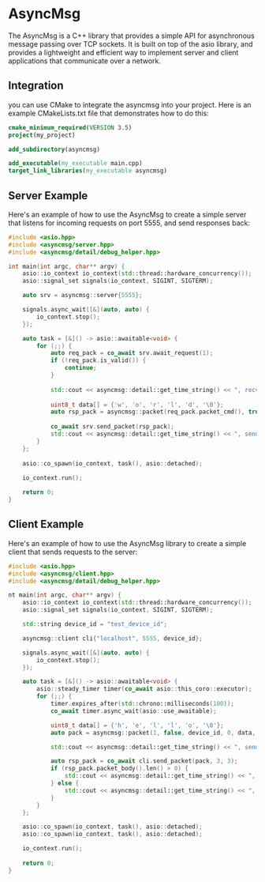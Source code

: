 # AsyncMsg

The AsyncMsg is a C++ library that provides a simple API for asynchronous message passing over TCP sockets. It is built on top of the asio library, and provides a lightweight and efficient way to implement server and client applications that communicate over a network.

## Integration
you can use CMake to integrate the asyncmsg into your project. Here is an example CMakeLists.txt file that demonstrates how to do this:

```cmake
cmake_minimum_required(VERSION 3.5)
project(my_project)

add_subdirectory(asyncmsg)

add_executable(my_executable main.cpp)
target_link_libraries(my_executable asyncmsg)
```

## Server Example
Here's an example of how to use the AsyncMsg to create a simple server that listens for incoming requests on port 5555, and send responses back:

```cpp
#include <asio.hpp>
#include <asyncmsg/server.hpp>
#include <asyncmsg/detail/debug_helper.hpp>

int main(int argc, char** argv) {
    asio::io_context io_context(std::thread::hardware_concurrency());
    asio::signal_set signals(io_context, SIGINT, SIGTERM);

    auto srv = asyncmsg::server{5555};

    signals.async_wait([&](auto, auto) {
        io_context.stop();
    });

    auto task = [&]() -> asio::awaitable<void> {
        for (;;) {
            auto req_pack = co_await srv.await_request(1);
            if (!req_pack.is_valid()) {
                continue;
            }
            
            std::cout << asyncmsg::detail::get_time_string() << ", recv req" << ", data = " << (char*)(req_pack.packet_body().buf()) << std::endl;
            
            uint8_t data[] = {'w', 'o', 'r', 'l', 'd', '\0'};
            auto rsp_pack = asyncmsg::packet(req_pack.packet_cmd(), true, req_pack.packet_device_id(), req_pack.packet_seq(), data, sizeof(data));
 
            co_await srv.send_packet(rsp_pack);
            std::cout << asyncmsg::detail::get_time_string() << ", send rsp" << ", data = " << (char*)data << std::endl;
        }
    };
    
    asio::co_spawn(io_context, task(), asio::detached);
    
    io_context.run();

    return 0;
}
```


## Client Example
Here's an example of how to use the AsyncMsg library to create a simple client that sends requests to the server:

```cpp
#include <asio.hpp>
#include <asyncmsg/client.hpp>
#include <asyncmsg/detail/debug_helper.hpp>

nt main(int argc, char** argv) {
    asio::io_context io_context(std::thread::hardware_concurrency());
    asio::signal_set signals(io_context, SIGINT, SIGTERM);

    std::string device_id = "test_device_id";

    asyncmsg::client cli{"localhost", 5555, device_id};

    signals.async_wait([&](auto, auto) {
        io_context.stop();
    });

    auto task = [&]() -> asio::awaitable<void> {
        asio::steady_timer timer(co_await asio::this_coro::executor);
        for (;;) {
            timer.expires_after(std::chrono::milliseconds(100));
            co_await timer.async_wait(asio::use_awaitable);

            uint8_t data[] = {'h', 'e', 'l', 'l', 'o', '\0'};
            auto pack = asyncmsg::packet(1, false, device_id, 0, data, sizeof(data));

            std::cout << asyncmsg::detail::get_time_string() << ", send req" << ", data = " << (char*)data << std::endl;

            auto rsp_pack = co_await cli.send_packet(pack, 3, 3);
            if (rsp_pack.packet_body().len() > 0) {
                std::cout << asyncmsg::detail::get_time_string() << ", recv rsp" << ", data = " << (char*)(rsp_pack.packet_body().buf()) << std::endl;
            } else {
                std::cout << asyncmsg::detail::get_time_string() << ", recv rsp failed" << std::endl;
            }
        }
    };

    asio::co_spawn(io_context, task(), asio::detached);
    asio::co_spawn(io_context, task(), asio::detached);

    io_context.run();
    
    return 0;
}
```
